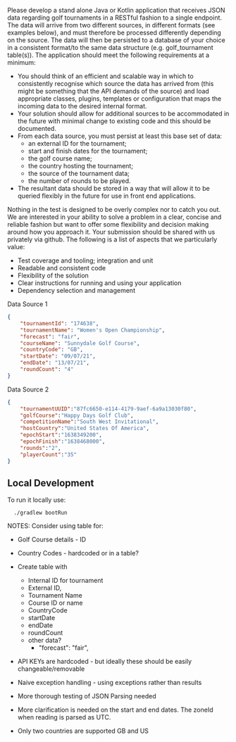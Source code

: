 Please develop a stand alone Java or Kotlin application that receives JSON data regarding golf tournaments in a RESTful fashion to a single endpoint.
The data will arrive from two different sources, in different formats (see examples below), and must therefore be processed differently depending on the source. 
The data will then be persisted to a database of your choice in a consistent format/to the same data structure (e.g. golf_tournament table(s)). 
The application should meet the following requirements at a minimum:

* You should think of an efficient and scalable way in which to consistently recognise which source the data has arrived from (this might be something that the API demands of the source) and load appropriate classes, plugins, templates or configuration that maps the incoming data to the desired internal format.
* Your solution should allow for additional sources to be accommodated in the future with minimal change to existing code and this should be documented.
* From each data source, you must persist at least this base set of data: 
  * an external ID for the tournament; 
  * start and finish dates for the tournament; 
  * the golf course name; 
  * the country hosting the tournament; 
  * the source of the tournament data; 
  * the number of rounds to be played.
* The resultant data should be stored in a way that will allow it to be queried flexibly in the future for use in front end applications.

Nothing in the test is designed to be overly complex nor to catch you out. 
We are interested in your ability to solve a problem in a clear, concise and reliable fashion but want to offer some flexibility and decision making around how you approach it. Your submission should be shared with us privately via github. The following is a list of aspects that we particularly value:

* Test coverage and tooling; integration and unit
* Readable and consistent code
* Flexibility of the solution
* Clear instructions for running and using your application
* Dependency selection and management

Data Source 1
```json
{
	"tournamentId": "174638",
	"tournamentName": "Women's Open Championship",
	"forecast": "fair",
	"courseName": "Sunnydale Golf Course",
	"countryCode": "GB",
	"startDate": "09/07/21",
	"endDate": "13/07/21",
	"roundCount": "4"
}
```

Data Source 2
```json
{
    "tournamentUUID":"87fc6650-e114-4179-9aef-6a9a13030f80",
    "golfCourse":"Happy Days Golf Club",
    "competitionName":"South West Invitational",
    "hostCountry":"United States Of America",
    "epochStart":"1638349200",
    "epochFinish":"1638468000",
    "rounds":"2",
    "playerCount":"35"
}
```

## Local Development

To run it locally use:

```
  ./gradlew bootRun
```

NOTES:
Consider using table for:
* Golf Course details - ID  
* Country Codes - hardcoded or in a table?
* Create table with 
  * Internal ID for tournament
  * External ID,
  * Tournament Name
  * Course ID or name
  * CountryCode
  * startDate
  * endDate 
  * roundCount
  * other data? 
    * "forecast": "fair", 

* API KEYs are hardcoded - but ideally these should be easily changeable/removable
* Naive exception handling - using exceptions rather than results
* More thorough testing of JSON Parsing needed
* More clarification is needed on the start and end dates. The zoneId when reading is parsed as UTC. 
* Only two countries are supported GB and US